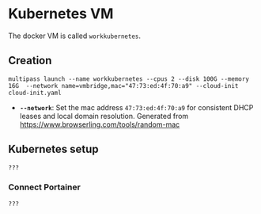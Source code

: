 # Kubernetes VM

The docker VM is called `workkubernetes`.

## Creation

`multipass launch --name workkubernetes --cpus 2 --disk 100G --memory 16G  --network name=vmbridge,mac="47:73:ed:4f:70:a9" --cloud-init cloud-init.yaml`

- **`--network`**: Set the mac address `47:73:ed:4f:70:a9` for consistent DHCP leases and local domain resolution. Generated from https://www.browserling.com/tools/random-mac

## Kubernetes setup

`???`

### Connect Portainer

`???`